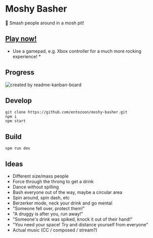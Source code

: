 # Moshy Basher

:dancers: Smash people around in a mosh pit!

## [Play now!](https://entozoon.github.io/moshy-basher)

* Use a gamepad, e.g. Xbox controller for a much more rocking experience! *

## Progress

![created by readme-kanban-board](http://i.imgur.com/VkXS84c.png)
<!---KANBAN

# To Do
- Creature Objects
- Collisions
- Keyboard support
- Gamepad support
- Resizing
- Shaders

# Doing
- Sprite rendering
- Physics (P2)

# Done
- Boot

KANBAN--->

## Develop

	git clone https://github.com/entozoon/moshy-basher.git
	npm i
	npm start

## Build

	npm run dev

## Ideas

- Different size/mass people
- Force through the throng to get a drink
- Dance without spilling
- Bash everyone out of the way, maybe a circular area
- Spin around, spin dash, etc
- Berzerker mode, neck your drink and go mental
- "Someone fell over, protect them!"
- "A druggy is after you, run away!"
- "Someone's drink was spiked, knock it out of their hand!"
- "You need your space! Try and distance yourself from everyone"
- Actual music (CC / composed / stream?)
